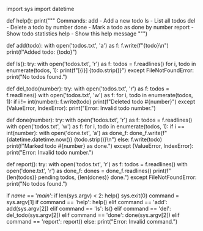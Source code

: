 import sys
import datetime

def help():
    print("""
    Commands:
        add <todo>        - Add a new todo
        ls                - List all todos
        del <number>      - Delete a todo by number
        done <number>     - Mark a todo as done by number
        report            - Show todo statistics
        help              - Show this help message
    """)

def add(todo):
    with open('todos.txt', 'a') as f:
        f.write(f"{todo}\n")
    print(f"Added todo: {todo}")

def ls():
    try:
        with open('todos.txt', 'r') as f:
            todos = f.readlines()
        for i, todo in enumerate(todos, 1):
            print(f"[{i}] {todo.strip()}")
    except FileNotFoundError:
        print("No todos found.")

def del_todo(number):
    try:
        with open('todos.txt', 'r') as f:
            todos = f.readlines()
        with open('todos.txt', 'w') as f:
            for i, todo in enumerate(todos, 1):
                if i != int(number):
                    f.write(todo)
        print(f"Deleted todo #{number}")
    except (ValueError, IndexError):
        print("Error: Invalid todo number.")

def done(number):
    try:
        with open('todos.txt', 'r') as f:
            todos = f.readlines()
        with open('todos.txt', 'w') as f:
            for i, todo in enumerate(todos, 1):
                if i == int(number):
                    with open('done.txt', 'a') as done_f:
                        done_f.write(f"{datetime.datetime.now()} {todo.strip()}\n")
                else:
                    f.write(todo)
        print(f"Marked todo #{number} as done.")
    except (ValueError, IndexError):
        print("Error: Invalid todo number.")

def report():
    try:
        with open('todos.txt', 'r') as f:
            todos = f.readlines()
        with open('done.txt', 'r') as done_f:
            dones = done_f.readlines()
        print(f"{len(todos)} pending todos, {len(dones)} done.")
    except FileNotFoundError:
        print("No todos found.")

if _name_ == '_main_':
    if len(sys.argv) < 2:
        help()
        sys.exit(0)
    command = sys.argv[1]
    if command == 'help':
        help()
    elif command == 'add':
        add(sys.argv[2])
    elif command == 'ls':
        ls()
    elif command == 'del':
        del_todo(sys.argv[2])
    elif command == 'done':
        done(sys.argv[2])
    elif command == 'report':
        report()
    else:
        print("Error: Invalid command.")
